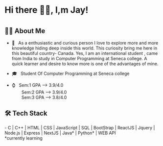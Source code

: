 ### <h1>Hi there 👋🏽, I,m Jay!<h1>


<h2> 👦🏽 About Me </h2>

- 🤩 &nbsp; As a enthusiastic and curious  person I love to explore more and more knowledge hiding deep inside this world. This curiosity  bring  me here in this beautiful country- Canada. Yes, I am an international student , came from India to study in Computer Programming at Seneca college.  A quick learner and desire to know more is one of the advantages of mine. 

- 🎓 &nbsp; Student Of Computer Programming at Seneca college
- ⌚ &nbsp; Sem:1 GPA --> 3.9/4.0 <br>
  &nbsp;&nbsp;&nbsp;&nbsp;&nbsp;&nbsp;&nbsp; Sem:2 GPA --> 3.9/4.0 <br>
  &nbsp;&nbsp;&nbsp;&nbsp;&nbsp;&nbsp;&nbsp; Sem:3 GPA --> 3.8/4.0 
  
  
<h2>🛠 Tech Stack</h2>
- C | C++ | HTML |  CSS |  JavaScript |  SQL | BootStrap | ReactJS |   Jquery | Node.js | Express | NextJS | Java* | Python* | WEB API<br>
  *currently learning
